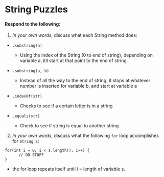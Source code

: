 # String Puzzles
#### Respond to the following:

1. *In your own words*, discuss what each String method does:
  * `.substring(a)`
    * Using the index of the String (0 to end of string), depending on variable a, itll start at that point to the end of string.

  * `.substring(a, b)`
    * Instead of all the way to the end of string, it stops at whatever number is inserted for variable b, and start at variable a

  * `.indexOf(str)`
    * Checks to see if a certain letter is in a string

  * `.equals(str)`
    * Check to see if string is equal to another string


2. *In your own words*, discuss what the following `for` loop accomplishes for `String s`:
```
for(int i = 0; i < s.length(); i++) {
      // DO STUFF
}
```
  * the for loop repeats itself until i = length of variable s.
